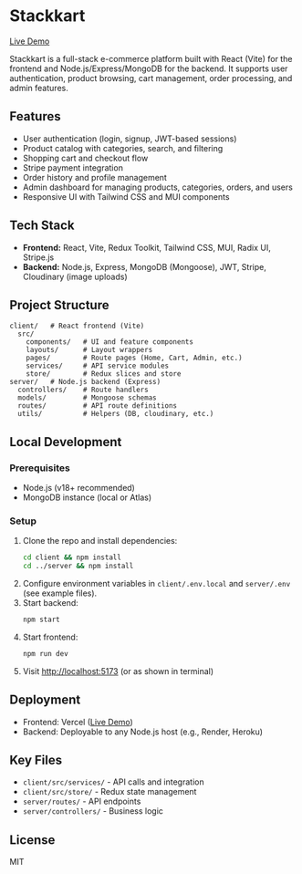 # Stackkart

[Live Demo](https://stackkart.vercel.app)

Stackkart is a full-stack e-commerce platform built with React (Vite) for the frontend and Node.js/Express/MongoDB for the backend. It supports user authentication, product browsing, cart management, order processing, and admin features.

## Features
- User authentication (login, signup, JWT-based sessions)
- Product catalog with categories, search, and filtering
- Shopping cart and checkout flow
- Stripe payment integration
- Order history and profile management
- Admin dashboard for managing products, categories, orders, and users
- Responsive UI with Tailwind CSS and MUI components

## Tech Stack
- **Frontend:** React, Vite, Redux Toolkit, Tailwind CSS, MUI, Radix UI, Stripe.js
- **Backend:** Node.js, Express, MongoDB (Mongoose), JWT, Stripe, Cloudinary (image uploads)

## Project Structure
```
client/   # React frontend (Vite)
  src/
    components/   # UI and feature components
    layouts/      # Layout wrappers
    pages/        # Route pages (Home, Cart, Admin, etc.)
    services/     # API service modules
    store/        # Redux slices and store
server/   # Node.js backend (Express)
  controllers/    # Route handlers
  models/         # Mongoose schemas
  routes/         # API route definitions
  utils/          # Helpers (DB, cloudinary, etc.)
```

## Local Development
### Prerequisites
- Node.js (v18+ recommended)
- MongoDB instance (local or Atlas)

### Setup
1. Clone the repo and install dependencies:
   ```sh
   cd client && npm install
   cd ../server && npm install
   ```
2. Configure environment variables in `client/.env.local` and `server/.env` (see example files).
3. Start backend:
   ```sh
   npm start
   ```
4. Start frontend:
   ```sh
   npm run dev
   ```
5. Visit [http://localhost:5173](http://localhost:5173) (or as shown in terminal)

## Deployment
- Frontend: Vercel ([Live Demo](https://stackkart.vercel.app))
- Backend: Deployable to any Node.js host (e.g., Render, Heroku)

## Key Files
- `client/src/services/` - API calls and integration
- `client/src/store/` - Redux state management
- `server/routes/` - API endpoints
- `server/controllers/` - Business logic

## License
MIT
